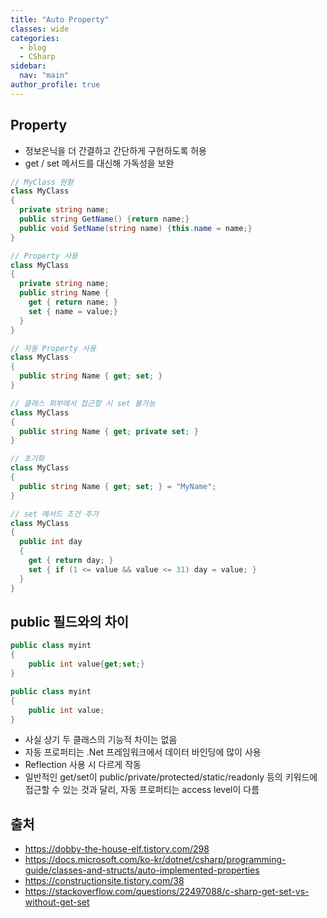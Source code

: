 ```yaml
---
title: "Auto Property"
classes: wide
categories: 
  - blog
  - CSharp
sidebar:
  nav: "main"
author_profile: true
---
```

   
## Property
* 정보은닉을 더 간결하고 간단하게 구현하도록 허용
* get / set 메서드를 대신해 가독성을 보완

```csharp
// MyClass 원형
class MyClass
{
  private string name;
  public string GetName() {return name;}
  public void SetName(string name) {this.name = name;}
}

// Property 사용
class MyClass
{
  private string name;
  public string Name {
    get { return name; }
    set { name = value;}
  }
}

// 자동 Property 사용
class MyClass
{
  public string Name { get; set; }
}

// 클래스 외부에서 접근할 시 set 불가능
class MyClass
{
  public string Name { get; private set; }
}

// 초기화
class MyClass
{
  public string Name { get; set; } = "MyName";
}

// set 메서드 조건 추가
class MyClass
{
  public int day
  {
    get { return day; }
    set { if (1 <= value && value <= 31) day = value; }
  }
}
```
  
## public 필드와의 차이

```csharp
public class myint
{
    public int value{get;set;}
}

public class myint
{
    public int value;
}
```
* 사실 상기 두 클래스의 기능적 차이는 없음
* 자동 프로퍼티는 .Net 프레임워크에서 데이터 바인딩에 많이 사용
* Reflection 사용 시 다르게 작동
* 일반적인 get/set이 public/private/protected/static/readonly 등의 키워드에 접근할 수 있는 것과 달리, 자동 프로퍼티는 access level이 다름

## 출처
* <https://dobby-the-house-elf.tistory.com/298>
* <https://docs.microsoft.com/ko-kr/dotnet/csharp/programming-guide/classes-and-structs/auto-implemented-properties>
* <https://constructionsite.tistory.com/38>
* <https://stackoverflow.com/questions/22497088/c-sharp-get-set-vs-without-get-set>